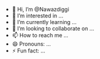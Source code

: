 - 👋 Hi, I’m @Nawazdiggi
- 👀 I’m interested in ...
- 🌱 I’m currently learning ...
- 💞️ I’m looking to collaborate on ...
- 📫 How to reach me ...
- 😄 Pronouns: ...
- ⚡ Fun fact: ...

<!---
Nawazdiggi/Nawazdiggi is a ✨ special ✨ repository because its `README.md` (this file) appears on your GitHub profile.
You can click the Preview link to take a look at your changes.
--->
